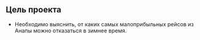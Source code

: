 ## Цель проекта
- Необходимо выяснить, от каких самых малоприбыльных рейсов из Анапы можно отказаться в зимнее время.

